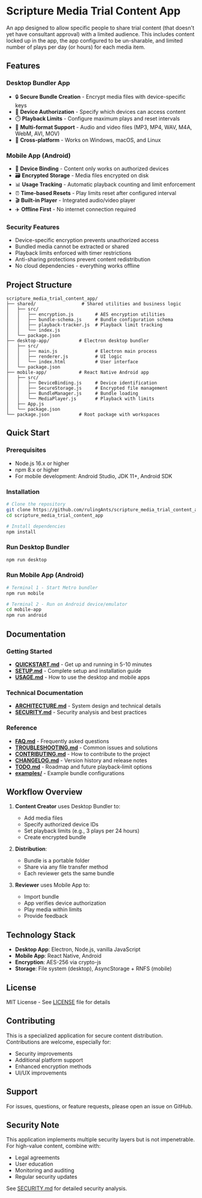 # Scripture Media Trial Content App

An app designed to allow specific people to share trial content (that doesn't yet have consultant approval) with a limited audience. This includes content locked up in the app, the app configured to be un-sharable, and limited number of plays per day (or hours) for each media item.

## Features

### Desktop Bundler App
- 🔒 **Secure Bundle Creation** - Encrypt media files with device-specific keys
- 📱 **Device Authorization** - Specify which devices can access content
- ⏱️ **Playback Limits** - Configure maximum plays and reset intervals
- 🎵 **Multi-format Support** - Audio and video files (MP3, MP4, WAV, M4A, WebM, AVI, MOV)
- 💼 **Cross-platform** - Works on Windows, macOS, and Linux

### Mobile App (Android)
- 🔐 **Device Binding** - Content only works on authorized devices
- 🗃️ **Encrypted Storage** - Media files encrypted on disk
- 📊 **Usage Tracking** - Automatic playback counting and limit enforcement
- ⏰ **Time-based Resets** - Play limits reset after configured interval
- 🎬 **Built-in Player** - Integrated audio/video player
- ✈️ **Offline First** - No internet connection required

### Security Features
- Device-specific encryption prevents unauthorized access
- Bundled media cannot be extracted or shared
- Playback limits enforced with timer restrictions
- Anti-sharing protections prevent content redistribution
- No cloud dependencies - everything works offline

## Project Structure

```
scripture_media_trial_content_app/
├── shared/                 # Shared utilities and business logic
│   ├── src/
│   │   ├── encryption.js        # AES encryption utilities
│   │   ├── bundle-schema.js     # Bundle configuration schema
│   │   ├── playback-tracker.js  # Playback limit tracking
│   │   └── index.js
│   └── package.json
├── desktop-app/           # Electron desktop bundler
│   ├── src/
│   │   ├── main.js              # Electron main process
│   │   ├── renderer.js          # UI logic
│   │   └── index.html           # User interface
│   └── package.json
├── mobile-app/            # React Native Android app
│   ├── src/
│   │   ├── DeviceBinding.js     # Device identification
│   │   ├── SecureStorage.js     # Encrypted file management
│   │   ├── BundleManager.js     # Bundle loading
│   │   └── MediaPlayer.js       # Playback with limits
│   ├── App.js
│   └── package.json
└── package.json           # Root package with workspaces
```

## Quick Start

### Prerequisites
- Node.js 16.x or higher
- npm 8.x or higher
- For mobile development: Android Studio, JDK 11+, Android SDK

### Installation

```bash
# Clone the repository
git clone https://github.com/rulingAnts/scripture_media_trial_content_app.git
cd scripture_media_trial_content_app

# Install dependencies
npm install
```

### Run Desktop Bundler

```bash
npm run desktop
```

### Run Mobile App (Android)

```bash
# Terminal 1 - Start Metro bundler
npm run mobile

# Terminal 2 - Run on Android device/emulator
cd mobile-app
npm run android
```

## Documentation

### Getting Started
- **[QUICKSTART.md](QUICKSTART.md)** - Get up and running in 5-10 minutes
- **[SETUP.md](SETUP.md)** - Complete setup and installation guide
- **[USAGE.md](USAGE.md)** - How to use the desktop and mobile apps

### Technical Documentation
- **[ARCHITECTURE.md](ARCHITECTURE.md)** - System design and technical details
- **[SECURITY.md](SECURITY.md)** - Security analysis and best practices

### Reference
- **[FAQ.md](FAQ.md)** - Frequently asked questions
- **[TROUBLESHOOTING.md](TROUBLESHOOTING.md)** - Common issues and solutions
- **[CONTRIBUTING.md](CONTRIBUTING.md)** - How to contribute to the project
- **[CHANGELOG.md](CHANGELOG.md)** - Version history and release notes
 - **[TODO.md](TODO.md)** - Roadmap and future playback‑limit options
- **[examples/](examples/)** - Example bundle configurations

## Workflow Overview

1. **Content Creator** uses Desktop Bundler to:
   - Add media files
   - Specify authorized device IDs
   - Set playback limits (e.g., 3 plays per 24 hours)
   - Create encrypted bundle

2. **Distribution**:
   - Bundle is a portable folder
   - Share via any file transfer method
   - Each reviewer gets the same bundle

3. **Reviewer** uses Mobile App to:
   - Import bundle
   - App verifies device authorization
   - Play media within limits
   - Provide feedback

## Technology Stack

- **Desktop App**: Electron, Node.js, vanilla JavaScript
- **Mobile App**: React Native, Android
- **Encryption**: AES-256 via crypto-js
- **Storage**: File system (desktop), AsyncStorage + RNFS (mobile)

## License

MIT License - See [LICENSE](LICENSE) file for details

## Contributing

This is a specialized application for secure content distribution. Contributions are welcome, especially for:
- Security improvements
- Additional platform support
- Enhanced encryption methods
- UI/UX improvements

## Support

For issues, questions, or feature requests, please open an issue on GitHub.

## Security Note

This application implements multiple security layers but is not impenetrable. For high-value content, combine with:
- Legal agreements
- User education
- Monitoring and auditing
- Regular security updates

See [SECURITY.md](SECURITY.md) for detailed security analysis.
